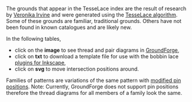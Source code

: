 The grounds that appear in the TesseLace index are the result of research by [Veronika Irvine](https://tesselace.com/about) and were generated using the [TesseLace algorithm](https://tesselace.com/research/bridges2012/).  Some of these grounds are familiar, traditional grounds.  Others have not been found in known catalogues and are likely new.

In the following tables, 
* click on the **image** to see thread and pair diagrams in [GroundForge],
* click on **txt** to download a template file for use with the bobbin lace [plugins for Inkscape](https://tesselace.com/tools/inkscape-extension/),
* click on **svg** to move intersection positions around.  

Families of patterns are variations of the same pattern with [modified pin positions](/GroundForge-help/Reshape-Patterns).
Note: Currently, GroundForge does not support pin positions therefore the thread diagrams for all members of a family look the same.

[TesseLace.com]: https://tesselace.com
[GroundForge]: /GroundForge/tiles.html
